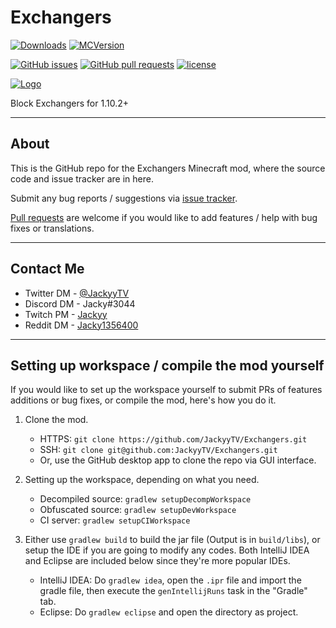 # Exchangers
[![Downloads](http://cf.way2muchnoise.eu/full_exchangers_downloads.svg)](https://minecraft.curseforge.com/projects/exchangers) [![MCVersion](http://cf.way2muchnoise.eu/versions/exchangers.svg)](https://minecraft.curseforge.com/projects/exchangers)

[![GitHub issues](https://img.shields.io/github/issues/JackyyTV/Exchangers.svg)](https://github.com/JackyyTV/Exchangers/issues) [![GitHub pull requests](https://img.shields.io/github/issues-pr/JackyyTV/Exchangers.svg)](https://github.com/JackyyTV/Exchangers/pulls) [![license](https://img.shields.io/github/license/JackyyTV/Exchangers.svg)](../dev-1.12/LICENSE)

[![Logo](https://i.gyazo.com/00a2bbe43870bb032e19e1399fa72411.png)](https://minecraft.curseforge.com/projects/exchangers)

Block Exchangers for 1.10.2+

---

## About

This is the GitHub repo for the Exchangers Minecraft mod, where the source code and issue tracker are in here.

Submit any bug reports / suggestions via [issue tracker](https://github.com/JackyyTV/Exchangers/issues).

[Pull requests](https://github.com/JackyyTV/Exchangers/pulls) are welcome if you would like to add features / help with bug fixes or translations.

---

## Contact Me

- Twitter DM - [@JackyyTV](https://twitter.com/JackyyTV)
- Discord DM - Jacky#3044
- Twitch PM - [Jackyy](https://www.twitch.tv/jackyy)
- Reddit DM - [Jacky1356400](https://www.reddit.com/message/compose/?to=Jacky1356400)

---

## Setting up workspace / compile the mod yourself

If you would like to set up the workspace yourself to submit PRs of features additions or bug fixes, or compile the mod, here's how you do it.

1. Clone the mod.
    - HTTPS: `git clone https://github.com/JackyyTV/Exchangers.git`
    - SSH: `git clone git@github.com:JackyyTV/Exchangers.git`
    - Or, use the GitHub desktop app to clone the repo via GUI interface.

2. Setting up the workspace, depending on what you need.
    - Decompiled source: `gradlew setupDecompWorkspace`
    - Obfuscated source: `gradlew setupDevWorkspace`
    - CI server: `gradlew setupCIWorkspace`
    
3. Either use `gradlew build` to build the jar file (Output is in `build/libs`), or setup the IDE if you are going to modify any codes. Both IntelliJ IDEA and Eclipse are included below since they're more popular IDEs.
    - IntelliJ IDEA: Do `gradlew idea`, open the `.ipr` file and import the gradle file, then execute the `genIntellijRuns` task in the "Gradle" tab.
    - Eclipse: Do `gradlew eclipse` and open the directory as project.
